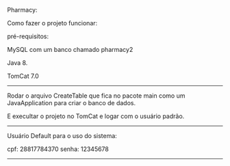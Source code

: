 Pharmacy:

Como fazer o projeto funcionar:

pré-requisitos:

MySQL com um banco chamado pharmacy2

Java 8.

TomCat 7.0

--------------------------------------

Rodar o arquivo CreateTable que fica no pacote main  como um JavaApplication
para criar o banco de dados.

E execultar o projeto no TomCat e logar com o usuário padrão.

-------------------------------------

Usuário Default para o uso do sistema:

cpf:   28817784370
senha: 12345678

-------------------------------------
